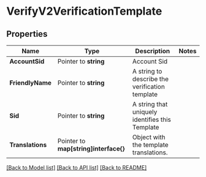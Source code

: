 # VerifyV2VerificationTemplate

## Properties

Name | Type | Description | Notes
------------ | ------------- | ------------- | -------------
**AccountSid** | Pointer to **string** | Account Sid |
**FriendlyName** | Pointer to **string** | A string to describe the verification template |
**Sid** | Pointer to **string** | A string that uniquely identifies this Template |
**Translations** | Pointer to **map[string]interface{}** | Object with the template translations. |

[[Back to Model list]](../README.md#documentation-for-models) [[Back to API list]](../README.md#documentation-for-api-endpoints) [[Back to README]](../README.md)


